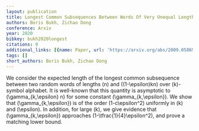 ```yaml
---
layout: publication
title: Longest Common Subsequences Between Words Of Very Unequal Length
authors: Boris Bukh, Zichao Dong
conference: Arxiv
year: 2020
bibkey: bukh2020longest
citations: 0
additional_links: [{name: Paper, url: 'https://arxiv.org/abs/2009.05869'}]
tags: []
short_authors: Boris Bukh, Zichao Dong
---
```

We consider the expected length of the longest common subsequence between two
random words of lengths \(n\) and \((1-\epsilon)kn\) over \(k\)-symbol alphabet.
It is well-known that this quantity is asymptotic to \(\gamma_\{k,\epsilon\} n\)
for some constant \(\gamma_\{k,\epsilon\}\). We show that
\(\gamma_\{k,\epsilon\}\) is of the order \(1-c\epsilon^2\) uniformly in \(k\)
and \(\epsilon\). In addition, for large \(k\), we give evidence that
\(\gamma_\{k,\epsilon\}\) approaches \(1-\tfrac\{1\}\{4\}\epsilon^2\), and prove a
matching lower bound.